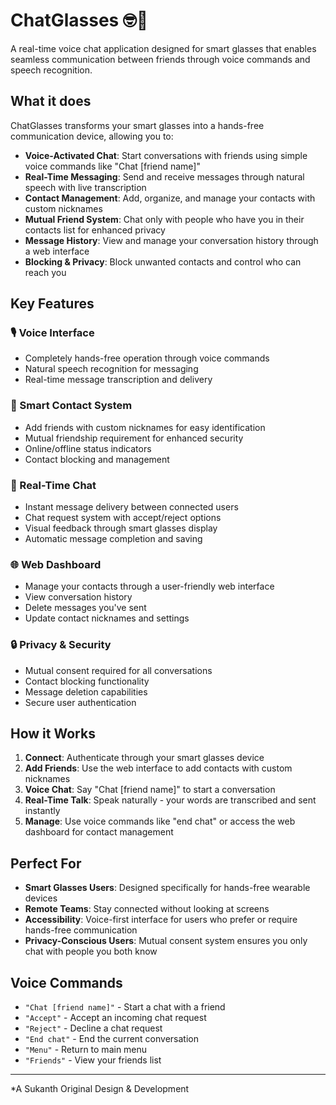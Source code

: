 # ChatGlasses 🤓💬

A real-time voice chat application designed for smart glasses that enables seamless communication between friends through voice commands and speech recognition.

## What it does

ChatGlasses transforms your smart glasses into a hands-free communication device, allowing you to:

- **Voice-Activated Chat**: Start conversations with friends using simple voice commands like "Chat [friend name]"
- **Real-Time Messaging**: Send and receive messages through natural speech with live transcription
- **Contact Management**: Add, organize, and manage your contacts with custom nicknames
- **Mutual Friend System**: Chat only with people who have you in their contacts list for enhanced privacy
- **Message History**: View and manage your conversation history through a web interface
- **Blocking & Privacy**: Block unwanted contacts and control who can reach you

## Key Features

### 🎙️ Voice Interface
- Completely hands-free operation through voice commands
- Natural speech recognition for messaging
- Real-time message transcription and delivery

### 👥 Smart Contact System
- Add friends with custom nicknames for easy identification
- Mutual friendship requirement for enhanced security
- Online/offline status indicators
- Contact blocking and management

### 💬 Real-Time Chat
- Instant message delivery between connected users
- Chat request system with accept/reject options
- Visual feedback through smart glasses display
- Automatic message completion and saving

### 🌐 Web Dashboard
- Manage your contacts through a user-friendly web interface
- View conversation history
- Delete messages you've sent
- Update contact nicknames and settings

### 🔒 Privacy & Security
- Mutual consent required for all conversations
- Contact blocking functionality
- Message deletion capabilities
- Secure user authentication

## How it Works

1. **Connect**: Authenticate through your smart glasses device
2. **Add Friends**: Use the web interface to add contacts with custom nicknames
3. **Voice Chat**: Say "Chat [friend name]" to start a conversation
4. **Real-Time Talk**: Speak naturally - your words are transcribed and sent instantly
5. **Manage**: Use voice commands like "end chat" or access the web dashboard for contact management

## Perfect For

- **Smart Glasses Users**: Designed specifically for hands-free wearable devices
- **Remote Teams**: Stay connected without looking at screens
- **Accessibility**: Voice-first interface for users who prefer or require hands-free communication
- **Privacy-Conscious Users**: Mutual consent system ensures you only chat with people you both know

## Voice Commands

- `"Chat [friend name]"` - Start a chat with a friend
- `"Accept"` - Accept an incoming chat request
- `"Reject"` - Decline a chat request
- `"End chat"` - End the current conversation
- `"Menu"` - Return to main menu
- `"Friends"` - View your friends list

---

*A Sukanth Original Design & Development